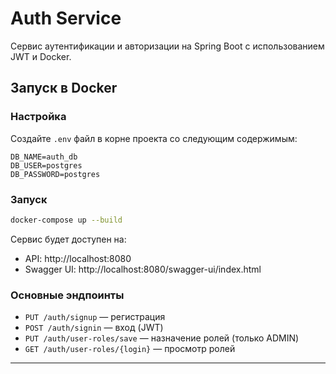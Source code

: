 # Auth Service

Сервис аутентификации и авторизации на Spring Boot с использованием JWT и Docker.

## Запуск в Docker


### Настройка

Создайте `.env` файл в корне проекта со следующим содержимым:

```env
DB_NAME=auth_db
DB_USER=postgres
DB_PASSWORD=postgres
```

### Запуск

```bash
docker-compose up --build
```

Сервис будет доступен на:

- API: http://localhost:8080
- Swagger UI: http://localhost:8080/swagger-ui/index.html

### Основные эндпоинты

- `PUT /auth/signup` — регистрация
- `POST /auth/signin` — вход (JWT)
- `PUT /auth/user-roles/save` — назначение ролей (только ADMIN)
- `GET /auth/user-roles/{login}` — просмотр ролей

---

